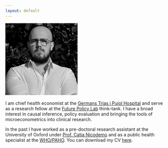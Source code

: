 ```yaml
---
layout: default
---
```


<style>
  .responsive-img {
    width: 45%;
    height: auto;
  }

  @media (max-width: 768px) {
    .responsive-img {
      width: 100%;
    }
  }
</style>

<img src="files/photo.png" class="responsive-img" />

I am chief health economist at the [Germans Trias i Pujol Hospital](https://www.germanstrias.org/en/) and serve as a research fellow at the [Future Policy Lab](https://www.futurepolicylab.com/nosotros/) think-tank. I have a broad interest in causal inference, policy evaluation and bringing the tools of microeconometrics into clinical research.

In the past I have worked as a pre-doctoral research assistant at the University of Oxford under [Prof. Catia Nicodemo](https://www.phc.ox.ac.uk/team/catia-nicodemo) and as a public health specialist at the [WHO/PAHO](https://www.paho.org/en). You can download my CV [here](files/cv.pdf).
